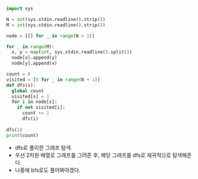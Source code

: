 ``` python
import sys

N = int(sys.stdin.readline().strip())
M = int(sys.stdin.readline().strip())

node = [[] for _ in range(N + 1)]

for _ in range(M):
  x, y = map(int, sys.stdin.readline().split())
  node[x].append(y)
  node[y].append(x)

count = 0
visited = [0 for _ in range(N + 1)]
def dfs(s):
  global count
  visited[s] = 1
  for i in node[s]:
    if not visited[i]:
      count += 1 
      dfs(i)
  
dfs(1)
print(count)
```

- dfs로 풀이한 그래프 탐색. 
- 우선 2차원 배열로 그래프를 그려준 후, 해당 그래프를 dfs로 재귀적으로 탐색해준다.
- 나중에 bfs로도 풀어봐야겠다.